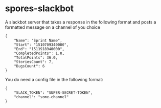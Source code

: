 # spores-slackbot


A slackbot server that takes a response in the following format and posts a formatted message on a channel of you choice

```
{
    "Name": "Sprint Name",
    "Start": "1510709340000",
    "End": "1511918940000",
    "CompletedPoints": 1.0,
    "TotalPoints": 36.0,
    "StoriesCount": 7,
    "BugsCount": 6
}

```


You do need a config file in the following format:


```
{
    "SLACK_TOKEN": "SUPER-SECRET-TOKEN",
    "channel": "some-channel"
}
```